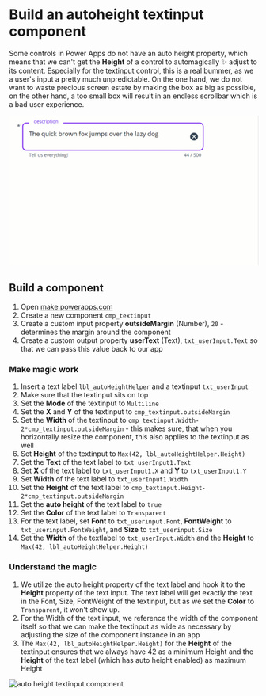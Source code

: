 # Build an autoheight textinput component

Some controls in Power Apps do not have an auto height property, which means that we can't get the **Height** of a control to automagically ✨ adjust to its content. Especially for the textinput control, this is a real bummer, as we a user's input a pretty much unpredictable. On the one hand, we do not want to waste precious screen estate by making the box as big as possible, on the other hand, a too small box will result in an endless scrollbar which is a bad user experience.

![gif of autoheight textinput](/assets/images/textinputauto.gif)

## Build a component

1. Open [make.powerapps.com](https://make.powerapps.com)
2. Create a new component `cmp_textinput`
3. Create a custom input property **outsideMargin** (Number), `20` - determines the margin around the component
4. Create a custom output property **userText** (Text), `txt_userInput.Text` so that we can pass this value back to our app

### Make magic work

1. Insert a text label `lbl_autoHeightHelper` and a textinput `txt_userInput`
2. Make sure that the textinput sits on top
3. Set the **Mode** of the textinput to `Multiline`
4. Set the **X** and **Y** of the textinput to `cmp_textinput.outsideMargin`
5. Set the **Width** of the textinput to `cmp_textinput.Width-2*cmp_textinput.outsideMargin` - this makes sure, that when you horizontally resize the component, this also applies to the textinput as well
6. Set **Height** of the textinput to `Max(42, lbl_autoHeightHelper.Height)`
7. Set the **Text** of the text label to `txt_userInput1.Text`
8. Set **X** of the text label to `txt_userInput1.X` and **Y** to `txt_userInput1.Y`
9. Set **Width** of the text label to `txt_userInput1.Width`
10. Set the **Height** of the text label to `cmp_textinput.Height-2*cmp_textinput.outsideMargin`
11. Set the **auto height** of the text label to `true`
12. Set the **Color** of the text label to `Transparent`
13. For the text label, set **Font** to  `txt_userinput.Font`, **FontWeight** to `txt_userinput.FontWeight`, and **Size** to `txt_userinput.Size`
14. Set the **Width** of the textlabel to `txt_userInput.Width` and the **Height** to `Max(42, lbl_autoHeightHelper.Height)`

### Understand the magic

1. We utilize the auto height property of the text label and hook it to the **Height** property of the text input. The text label will get exactly the text in the Font, Size, FontWeight of the textinput, but as we set the **Color** to `Transparent`, it won't show up.
2. For the Width of the text input, we reference the width of the component itself so that we can make the textinput as wide as necessary by adjusting the size of the component instance in an app
3. The `Max(42, lbl_autoHeightHelper.Height)` for the **Height** of the textinput ensures that we always have 42 as a minimum Height and the **Height** of the text label (which has auto height enabled) as maximum Height

![auto height textinput component](/assets/images/textinputautoheight.png)
